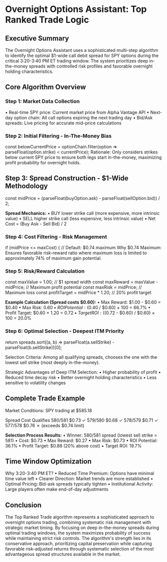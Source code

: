 # Overnight Options Assistant: Top Ranked Trade Logic

## Executive Summary
The Overnight Options Assistant uses a sophisticated multi-step algorithm to identify the optimal $1-wide call debit spread for SPY options during the critical 3:20-3:40 PM ET trading window. The system prioritizes deep in-the-money spreads with controlled risk profiles and favorable overnight holding characteristics.

## Core Algorithm Overview

### Step 1: Market Data Collection
• Real-time SPY price: Current market price from Alpha Vantage API
• Next-day option chain: All call options expiring the next trading day
• Bid/Ask spreads: Live pricing for accurate mid-price calculations

### Step 2: Initial Filtering - In-The-Money Bias
const belowCurrentPrice = optionChain.filter(option => parseFloat(option.strike) < currentPrice);
Rationale: Only considers strikes below current SPY price to ensure both legs start in-the-money, maximizing profit probability for overnight holds.

## Step 3: Spread Construction - $1-Wide Methodology
const midPrice = (parseFloat(buyOption.ask) - parseFloat(sellOption.bid)) / 2;

**Spread Mechanics:**
• BUY lower strike call (more expensive, more intrinsic value)
• SELL higher strike call (less expensive, less intrinsic value)
• Net Cost = (Buy Ask - Sell Bid) / 2

### Step 4: Cost Filtering - Risk Management
if (midPrice <= maxCost) { // Default: $0.74 maximum
Why $0.74 Maximum: Ensures favorable risk-reward ratio where maximum loss is limited to approximately 74% of maximum gain potential.

### Step 5: Risk/Reward Calculation
const maxValue = 1.00; // $1 spread width
const maxReward = maxValue - midPrice; // Maximum profit potential
const maxRisk = midPrice; // Maximum loss
const profitTarget = midPrice * 1.20; // 20% profit target

**Example Calculation (Spread costs $0.60):**
• Max Reward: $1.00 - $0.60 = $0.40
• Max Risk: $0.60
• ROI Potential: ($0.40 / $0.60) × 100 = 66.7%
• Profit Target: $0.60 × 1.20 = $0.72
• Target ROI: (($0.72 - $0.60) / $0.60) × 100 = 20.0%

### Step 6: Optimal Selection - Deepest ITM Priority
return spreads.sort((a, b) => parseFloat(a.sellStrike) - parseFloat(b.sellStrike))[0];

Selection Criteria: Among all qualifying spreads, chooses the one with the lowest sell strike (most deeply in-the-money).

Strategic Advantages of Deep ITM Selection:
• Higher probability of profit
• Reduced time decay risk
• Better overnight holding characteristics
• Less sensitive to volatility changes

## Complete Trade Example
Market Conditions: SPY trading at $585.18

Spread  Cost    Qualifies
580/581 $0.73   ✓
579/580 $0.68   ✓
578/579 $0.71   ✓
577/578 $0.76   ✗ (exceeds $0.74 limit)

**Selection Process Results:**
• Winner: 580/581 spread (lowest sell strike = 581)
• Cost: $0.73
• Max Reward: $0.27
• Max Risk: $0.73
• ROI Potential: 36.1%
• Profit Target: $0.88 (20% above cost)
• Target ROI: 19.7%

## Time Window Optimization
Why 3:20-3:40 PM ET?
• Reduced Time Premium: Options have minimal time value left
• Clearer Direction: Market trends are more established
• Optimal Pricing: Bid-ask spreads typically tighten
• Institutional Activity: Large players often make end-of-day adjustments

## Conclusion
The Top Ranked Trade algorithm represents a sophisticated approach to overnight options trading, combining systematic risk management with strategic market timing. By focusing on deep in-the-money spreads during optimal trading windows, the system maximizes probability of success while maintaining strict risk controls.
The algorithm's strength lies in its conservative approach, prioritizing capital preservation while capturing favorable risk-adjusted returns through systematic selection of the most advantageous spread structures available in the market.